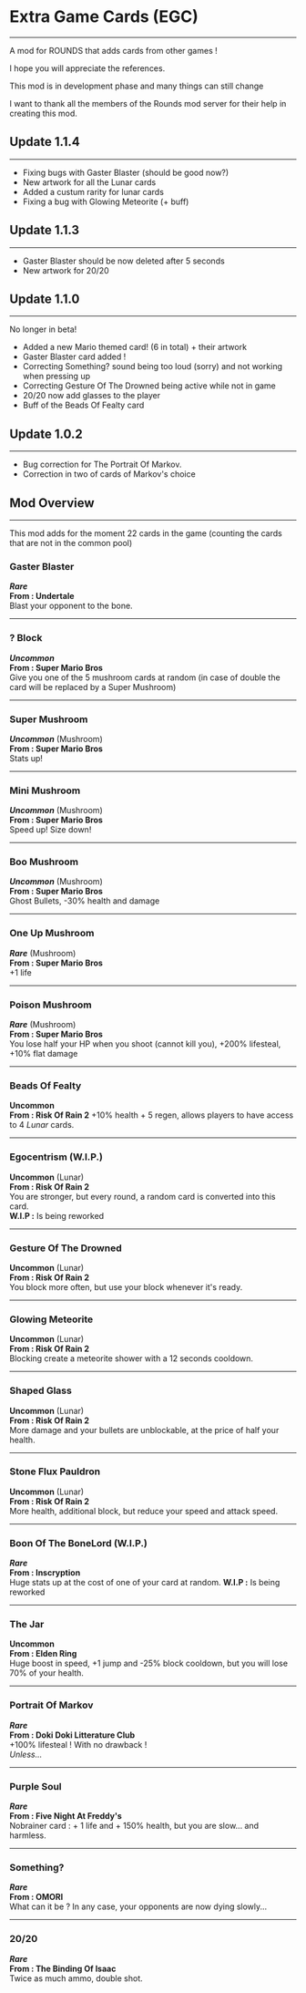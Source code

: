 # Extra Game Cards (EGC)
-------------------------------
A mod for ROUNDS that adds cards from other games !

I hope you will appreciate the references.

This mod is in development phase and many things can still change

I want to thank all the members of the Rounds mod server for their help in creating this mod.

## Update 1.1.4
-------------------------------
- Fixing bugs with Gaster Blaster (should be good now?)
- New artwork for all the Lunar cards
- Added a custum rarity for lunar cards
- Fixing a bug with Glowing Meteorite (+ buff)

## Update 1.1.3
-------------------------------
- Gaster Blaster should be now deleted after 5 seconds
- New artwork for 20/20

## Update 1.1.0
-------------------------------
No longer in beta!
- Added a new Mario themed card! (6 in total) + their artwork
- Gaster Blaster card added !
- Correcting Something? sound being too loud (sorry) and not working when pressing up
- Correcting Gesture Of The Drowned being active while not in game
- 20/20 now add glasses to the player
- Buff of the Beads Of Fealty card

## Update 1.0.2
-------------------------------
- Bug correction for The Portrait Of Markov.
- Correction in two of cards of Markov's choice

## Mod Overview
-------------------------------
This mod adds for the moment 22 cards in the game (counting the cards that are not in the common pool)


### Gaster Blaster
***Rare***  
**From : Undertale**  
Blast your opponent to the bone.

---

### ? Block
***Uncommon***  
**From : Super Mario Bros**  
Give you one of the 5 mushroom cards at random (in case of double the card will be replaced by a Super Mushroom)

---

### Super Mushroom
***Uncommon*** (Mushroom)  
**From : Super Mario Bros**  
Stats up!

---

### Mini Mushroom
***Uncommon*** (Mushroom)  
**From : Super Mario Bros**  
Speed up! Size down!

---

### Boo Mushroom
***Uncommon*** (Mushroom)  
**From : Super Mario Bros**  
Ghost Bullets, -30% health and damage

---

### One Up Mushroom
***Rare*** (Mushroom)  
**From : Super Mario Bros**  
+1 life

---

### Poison Mushroom
***Rare*** (Mushroom)  
**From : Super Mario Bros**  
You lose half your HP when you shoot (cannot kill you), +200% lifesteal, +10% flat damage

---

### Beads Of Fealty
**Uncommon**  
**From : Risk Of Rain 2**
+10% health + 5 regen, allows players to have access to 4 *Lunar* cards.

---

### Egocentrism (W.I.P.)
**Uncommon** (Lunar)  
**From : Risk Of Rain 2**  
You are stronger, but every round, a random card is converted into this card.  
**W.I.P :** Is being reworked

---

### Gesture Of The Drowned
**Uncommon** (Lunar)  
**From : Risk Of Rain 2**  
You block more often, but use your block whenever it's ready.

---

### Glowing Meteorite
**Uncommon** (Lunar)  
**From : Risk Of Rain 2**  
Blocking create a meteorite shower with a 12 seconds cooldown.

---

### Shaped Glass
**Uncommon** (Lunar)  
**From : Risk Of Rain 2**  
More damage and your bullets are unblockable, at the price of half your health.

---

### Stone Flux Pauldron
**Uncommon** (Lunar)  
**From : Risk Of Rain 2**  
More health, additional block, but reduce your speed and attack speed.

---

### Boon Of The BoneLord (W.I.P.)
***Rare***  
**From : Inscryption**  
Huge stats up at the cost of one of your card at random.
**W.I.P :** Is being reworked

---

### The Jar
**Uncommon**  
**From : Elden Ring**  
Huge boost in speed, +1 jump and -25% block cooldown, but you will lose 70% of your health.

---

### Portrait Of Markov
***Rare***  
**From : Doki Doki Litterature Club**  
+100% lifesteal ! With no drawback !  
*Unless...*

---

### Purple Soul
***Rare***  
**From : Five Night At Freddy's**  
Nobrainer card : + 1 life and + 150% health, but you are slow... and harmless.

---

### Something?
***Rare***  
**From : OMORI**  
What can it be ? In any case, your opponents are now dying slowly...

---

### 20/20
***Rare***  
**From : The Binding Of Isaac**  
Twice as much ammo, double shot.